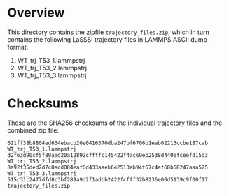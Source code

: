 # Overview


This directory contains the zipfile `trajectory_files.zip`, which in turn contains the following LaSSSI trajectory files in LAMMPS ASCII dump format:


1. WT_trj_T53_1.lammpstrj
2. WT_trj_T53_2.lammpstrj
3. WT_trj_T53_3.lammpstrj


# Checksums

These are the SHA256 checksums of the individual trajectory files and the combined zip file:

```
621ff38b8804ed634ebacb20e0416370dba247bf6706b1eab02213ccbe187cab  WT_trj_T53_1.lammpstrj
d2f63d90cf5f89aad20a12892cffffc145422f4ac69eb2538d440efceefd15d3  WT_trj_T53_2.lammpstrj
8a92f35ded2d7c0acd084eaf6d433aaeb642513eb94f67c4af68b58247aaa525  WT_trj_T53_3.lammpstrj
515c31c2477dfd0c3bf289a9d2f1adbb2422fcfff32b8236e00d5139c9f00f17  trajectory_files.zip
```

